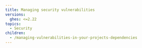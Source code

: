```yaml
---
title: Managing security vulnerabilities
versions:
  ghes: <=2.22
topics:
  - Security
children:
  - /managing-vulnerabilities-in-your-projects-dependencies
---
```

<!--See /content/code-security/supply-chain-security for the current version of this article -->
